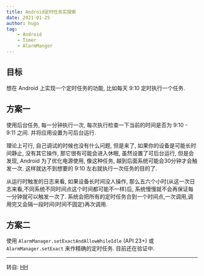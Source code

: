 ```yaml
---
title: Android定时任务实探索
date: 2021-01-25
author: hugo
tag:
    - Android
    - Timer
    - AlarmManger
---
```


## 目标

想在 Android 上实现一个定时任务的功能, 比如每天 9:10 定时执行一个任务.

## 方案一

使用后台任务, 每一分钟执行一次, 每次执行检查一下当前的时间是否为 9:10 - 9:11 之间. 并将应用设置为可后台运行.

理论上可行, 自己调试的时候也没有什么问题, 但是来了, 如果你的设备是可能长时间静止, 没有其它操作, 那它很有可能会进入休眠, 虽然设置了可后台运行, 但是会发现, Android 为了优化电源使用, 像这种任务, 越到后面系统可能会30分钟才会触发一次. 这样就达不到想要的  9:10 左右就执行一次任务的目的了.

从运行时触发的日志来看, 如果设备长时间没人操作, 那么五六个小时(从这一次日志来看,不同系统不同时间点这个时间都可能不一样)后, 系统慢慢就不会再保证每一分钟就可以触发一次了. 系统会把所有的定时任务合到一个时间点,一次调用,调用完又会隔一段时间(时间不固定)再次调用.

## 方案二

使用 `AlarmManager.setExactAndAllowWhileIdle` (API 23+) 或 `AlarmManager.setExact` 来作精确的定时任务. 目前还在验证中.

---
转自: [HH](http://www.hugohuang.xyz/)
